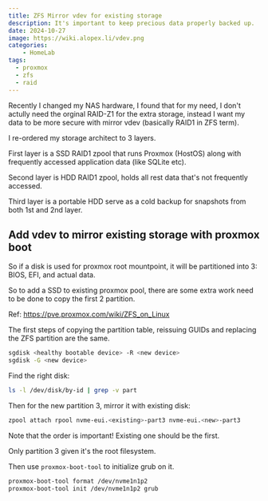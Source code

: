 ```yaml
---
title: ZFS Mirror vdev for existing storage
description: It's important to keep precious data properly backed up.
date: 2024-10-27
image: https://wiki.alopex.li/vdev.png
categories:
    - HomeLab
tags:
  - proxmox
  - zfs
  - raid
---
```



Recently I changed my NAS hardware, I found that for my need, I don't actully need the orginal RAID-Z1 for the extra storage, instead I want my data to be more secure with mirror vdev (basically RAID1 in ZFS term). 

I re-ordered my storage architect to 3 layers. 

First layer is a SSD RAID1 zpool that runs Proxmox (HostOS) along with frequently accessed application data (like SQLite etc).

Second layer is HDD RAID1 zpool, holds all rest data that's not frequently accessed.

Third layer is a portable HDD serve as a cold backup for snapshots from both 1st and 2nd layer.

## Add vdev to mirror existing storage with proxmox boot

So if a disk is used for proxmox root mountpoint, it will be partitioned into 3: BIOS, EFI, and actual data.

So to add a SSD to existing proxmox pool, there are some extra work need to be done to copy the first 2 partition.  

Ref: https://pve.proxmox.com/wiki/ZFS_on_Linux

The first steps of copying the partition table, reissuing GUIDs and replacing the ZFS partition are the same. 


```bash
sgdisk <healthy bootable device> -R <new device>
sgdisk -G <new device>
```

Find the right disk:

```bash
ls -l /dev/disk/by-id | grep -v part
```

Then for the new partition 3, mirror it with existing disk:

```bash
zpool attach rpool nvme-eui.<existing>-part3 nvme-eui.<new>-part3
```
Note that the order is important! Existing one should be the first.

Only partition 3 given it's the root filesystem.


Then use `proxmox-boot-tool` to initialize grub on it.

```bash
proxmox-boot-tool format /dev/nvme1n1p2
proxmox-boot-tool init /dev/nvme1n1p2 grub
```



















